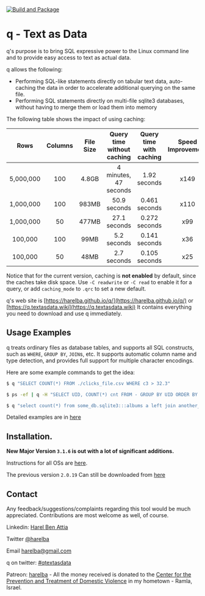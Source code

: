 [![Build and Package](https://github.com/harelba/q/workflows/BuildAndPackage/badge.svg?branch=master)](https://github.com/harelba/q/actions?query=branch%3Amaster)

# q - Text as Data
q's purpose is to bring SQL expressive power to the Linux command line and to provide easy access to text as actual data.

q allows the following:

* Performing SQL-like statements directly on tabular text data, auto-caching the data in order to accelerate additional querying on the same file. 
* Performing SQL statements directly on multi-file sqlite3 databases, without having to merge them or load them into memory

The following table shows the impact of using caching:

|    Rows   | Columns | File Size | Query time without caching | Query time with caching | Speed Improvement |
|:---------:|:-------:|:---------:|:--------------------------:|:-----------------------:|:-----------------:|
| 5,000,000 |   100   |   4.8GB   |    4 minutes, 47 seconds   |       1.92 seconds      |        x149       |
| 1,000,000 |   100   |   983MB   |        50.9 seconds        |      0.461 seconds      |        x110       |
| 1,000,000 |    50   |   477MB   |        27.1 seconds        |      0.272 seconds      |        x99        |
|  100,000  |   100   |    99MB   |         5.2 seconds        |      0.141 seconds      |        x36        |
|  100,000  |    50   |    48MB   |         2.7 seconds        |      0.105 seconds      |        x25        |

Notice that for the current version, caching is **not enabled** by default, since the caches take disk space. Use `-C readwrite` or `-C read` to enable it for a query, or add `caching_mode` to `.qrc` to set a new default.
 
q's web site is [https://harelba.github.io/q/](https://harelba.github.io/q/) or [https://q.textasdata.wiki](https://q.textasdata.wiki) It contains everything you need to download and use q immediately.


## Usage Examples
q treats ordinary files as database tables, and supports all SQL constructs, such as `WHERE`, `GROUP BY`, `JOIN`s, etc. It supports automatic column name and type detection, and provides full support for multiple character encodings.

Here are some example commands to get the idea:

```bash
$ q "SELECT COUNT(*) FROM ./clicks_file.csv WHERE c3 > 32.3"

$ ps -ef | q -H "SELECT UID, COUNT(*) cnt FROM - GROUP BY UID ORDER BY cnt DESC LIMIT 3"

$ q "select count(*) from some_db.sqlite3:::albums a left join another_db.sqlite3:::tracks t on (a.album_id = t.album_id)"
```

Detailed examples are in [here](https://harelba.github.io/q/#examples)

## Installation.
**New Major Version `3.1.6` is out with a lot of significant additions.**

Instructions for all OSs are [here](https://harelba.github.io/q/#installation).

The previous version `2.0.19` Can still be downloaded from [here](https://github.com/harelba/q/releases/tag/2.0.19)  

## Contact
Any feedback/suggestions/complaints regarding this tool would be much appreciated. Contributions are most welcome as well, of course.

Linkedin: [Harel Ben Attia](https://www.linkedin.com/in/harelba/)

Twitter [@harelba](https://twitter.com/harelba)

Email [harelba@gmail.com](mailto:harelba@gmail.com)

q on twitter: [#qtextasdata](https://twitter.com/hashtag/qtextasdata?src=hashtag_click)

Patreon: [harelba](https://www.patreon.com/harelba) - All the money received is donated to the [Center for the Prevention and Treatment of Domestic Violence](https://www.gov.il/he/departments/bureaus/molsa-almab-ramla) in my hometown - Ramla, Israel.


